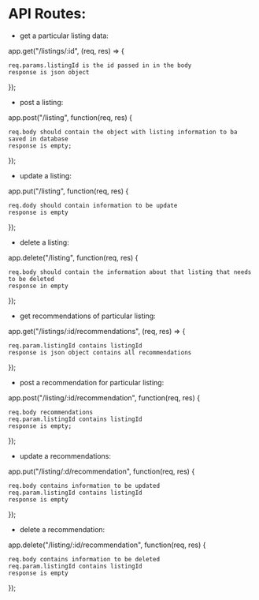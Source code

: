 

# API Routes:

 - get a particular listing data:
 
app.get("/listings/:id", (req, res) => {

    req.params.listingId is the id passed in in the body
    response is json object
});

 - post a listing:

app.post("/listing", function(req, res) {

    req.body should contain the object with listing information to ba saved in database
    response is empty;
});

 - update a listing:
 
app.put("/listing", function(req, res) {

    req.dody should contain information to be update
    response is empty
});

 - delete a listing:

app.delete("/listing", function(req, res) {

    req.body should contain the information about that listing that needs to be deleted
    response in empty
});


 - get recommendations of particular listing:
 
app.get("/listings/:id/recommendations", (req, res) => {

    req.param.listingId contains listingId
    response is json object contains all recommendations
});

 - post a recommendation for particular listing:

app.post("/listing/:id/recommendation", function(req, res) {

    req.body recommendations
    req.param.listingId contains listingId
    response is empty;
});

 - update a recommendations:
 
app.put("/listing/:d/recommendation", function(req, res) {

    req.body contains information to be updated
    req.param.listingId contains listingId
    response is empty
});

 - delete a recommendation:

app.delete("/listing/:id/recommendation", function(req, res) {

    req.body contains information to be deleted
    req.param.listingId contains listingId
    response is empty
});
